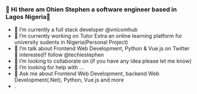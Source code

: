 ### 👋 Hi there am Ohien Stephen a software engineer based in Lagos Nigeria👋

<!--
**ohienstephen/ohienstephen** is a ✨ _special_ ✨ repository because its `README.md` (this file) appears on your GitHub profile.

Here are some ideas to get you started:
-->

- 🔭 I’m currently a full stack developer @vnicomhub
- 🔭 I’m currently working on Tutor Extra an online learning platform for university sudents in Nigeria(Personal Project)
- 🌱 I’m talk about  Frontend Web Development, Python & Vue.js on Twitter🤩 interested? follow @techiestephen
- 👯 I’m looking to collaborate on (if you have any idea please let me know)
- 🤔 I’m looking for help with ...
- 💬 Ask me about Frontend Web Development, backend Web Development(.Net), Python, Vue.js and more
- . 
<!--
- 📫 How to reach me: ...
- 😄 Pronouns: ...
- ⚡ Fun fact: ...
-->
